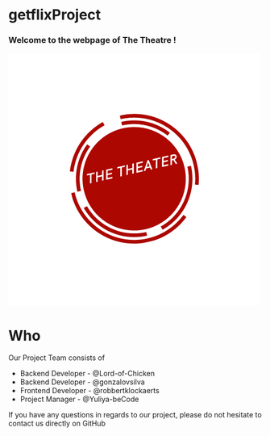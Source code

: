 # getflixProject

### Welcome to the webpage of The Theatre !

![Logo](source\pictures\Logo.png)

# Who

Our Project Team consists of
* Backend Developer - @Lord-of-Chicken
* Backend Developer - @gonzalovsilva
* Frontend Developer - @robbertklockaerts
* Project Manager - @Yuliya-beCode

If you have any questions in regards to our project, please do not hesitate to contact us directly on GitHub